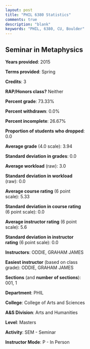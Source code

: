 ```yaml
---
layout: post
title: "PHIL 6380 Statistics"
comments: true
description: "blank"
keywords: "PHIL, 6380, CU, Boulder"
--- 
```

<head>
<script src="https://ajax.googleapis.com/ajax/libs/jquery/2.1.3/jquery.min.js"></script>
<script src="https://dl.dropboxusercontent.com/s/pc42nxpaw1ea4o9/highcharts.js?dl=0"></script>
<!-- <script src="../assets/js/highcharts.js"></script> -->
<style type="text/css">@font-face {
	font-family: "Bebas Neue";
	src: url(https://www.filehosting.org/file/details/544349/BebasNeue%20Regular.otf) format("opentype");
	}
	h1.Bebas { 
		font-family: "Bebas Neue", Verdana, Tahoma;
	}
</style>
</head>
<body>
	<div id="container" style="float: right; width: 45%; height: 88%; margin-left: 2.5%; margin-right: 2.5%;"></div>
	<script language="JavaScript">
		$(document).ready(function() {
		var chart = {type: 'column'};
		var title = {text: 'Grade Distribution'};
		var xAxis = {categories: ['A','B','C','D','F'],crosshair: true};
		var yAxis = {min: 0,title: {text: 'Percentage'}};
		var tooltip = {headerFormat: '<center><b><span style="font-size:20px">{point.key}</span></b></center>',
		               pointFormat: '<td style="padding:0"><b>{point.y:.1f}%</b></td>',
		               footerFormat: '</table>',shared: true,useHTML: true};
		var plotOptions = {column: {pointPadding: 0.0,borderWidth: 0}};  
		var credits = {enabled: false};var series= [{name: 'Percent',data: [90.91,9.09,0.0,0.0,0.0,]}];
		var json = {};
		json.chart = chart;
		json.title = title;
		json.tooltip = tooltip;
		json.xAxis = xAxis;
		json.yAxis = yAxis;  
		json.series = series;
		json.plotOptions = plotOptions;  
		json.credits = credits;
		$('#container').highcharts(json);
	});
	</script>
</body>
			   
## Seminar in Metaphysics

**Years provided**: 2015

**Terms provided**: Spring

**Credits**: 3

**RAP/Honors class?** Neither

**Percent grade**: 73.33%

**Percent withdrawn**: 0.0%

**Percent incomplete**: 26.67%

**Proportion of students who dropped**: 0.0

**Average grade** (4.0 scale): 3.94

**Standard deviation in grades**: 0.0

**Average workload** (raw): 3.0

**Standard deviation in workload** (raw): 0.0

**Average course rating** (6 point scale): 5.33

**Standard deviation in course rating** (6 point scale): 0.0

**Average instructor rating** (6 point scale): 5.6

**Standard deviation in instructor rating** (6 point scale): 0.0

**Instructors**: ODDIE, GRAHAM JAMES

**Easiest instructor** (based on class grade): ODDIE, GRAHAM JAMES

**Sections** (and **number of sections**): 001, 1

**Department**: PHIL

**College**: College of Arts and Sciences

**A&S Division**: Arts and Humanities

**Level**: Masters

**Activity**: SEM - Seminar

**Instructor Mode**: P  - In Person